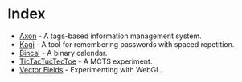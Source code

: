 # Index
- [Axon](https://github.com/acou12/misc/tree/axon) - A tags-based information management system.
- [Kagi](https://github.com/acou12/misc/tree/kagi) - A tool for remembering passwords with spaced repetition.
- [Bincal](https://github.com/acou12/misc/tree/bincal) - A binary calendar.
- [TicTacTucTecToe](https://github.com/acou12/misc/tree/ttttt) - A MCTS experiment.
- [Vector Fields](https://github.com/acou12/misc/tree/vecfield) - Experimenting with WebGL.
